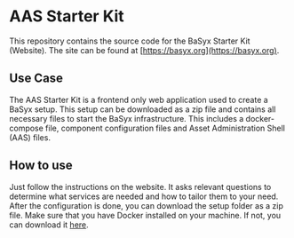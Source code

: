 # AAS Starter Kit

This repository contains the source code for the BaSyx Starter Kit (Website). The site can be found at [https://basyx.org](https://basyx.org).

## Use Case

The AAS Starter Kit is a frontend only web application used to create a BaSyx setup.
This setup can be downloaded as a zip file and contains all necessary files to start the BaSyx infrastructure.
This includes a docker-compose file, component configuration files and Asset Administration Shell (AAS) files.

## How to use

Just follow the instructions on the website. It asks relevant questions to determine what services are needed and how to tailor them to your need. After the configuration is done, you can download the setup folder as a zip file.
Make sure that you have Docker installed on your machine. If not, you can download it [here](https://www.docker.com/products/docker-desktop).
